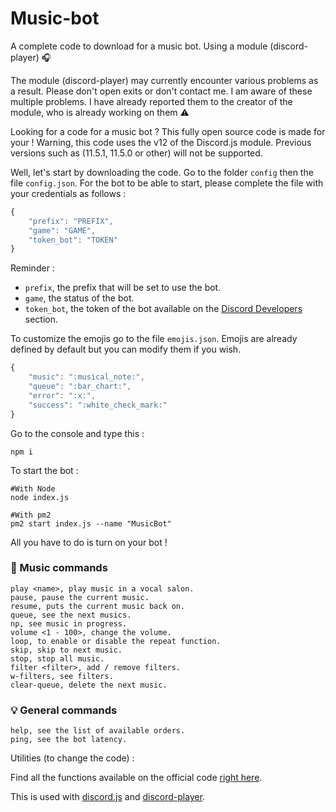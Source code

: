 # Music-bot
A complete code to download for a music bot. Using a module (discord-player) 🎧

The module (discord-player) may currently encounter various problems as a result. 
Please don't open exits or don't contact me. I am aware of these multiple problems.
I have already reported them to the creator of the module, who is already working on them ⚠️

Looking for a code for a music bot ? This fully open source code is made for your !
Warning, this code uses the v12 of the Discord.js module. Previous versions such as (11.5.1, 11.5.0 or other) will not be supported.

Well, let's start by downloading the code.
Go to the folder `config` then the file `config.json`.
For the bot to be able to start, please complete the file with your credentials as follows :

```js
{
    "prefix": "PREFIX",
    "game": "GAME",
    "token_bot": "TOKEN"
}
```

Reminder :

- `prefix`, the prefix that will be set to use the bot.
- `game`, the status of the bot.
- `token_bot`, the token of the bot available on the [Discord Developers](https://discordapp.com/developers/applications) section.

To customize the emojis go to the file `emojis.json`.
Emojis are already defined by default but you can modify them if you wish.

```js
{
    "music": ":musical_note:",
    "queue": ":bar_chart:",
    "error": ":x:",
    "success": ":white_check_mark:"
}
```

Go to the console and type this :

```
npm i
```

To start the bot :

```
#With Node
node index.js

#With pm2
pm2 start index.js --name "MusicBot"
```

All you have to do is turn on your bot !

### 🎵 Music commands

```
play <name>, play music in a vocal salon.
pause, pause the current music.
resume, puts the current music back on. 
queue, see the next musics.
np, see music in progress.
volume <1 - 100>, change the volume.
loop, to enable or disable the repeat function.
skip, skip to next music.
stop, stop all music.
filter <filter>, add / remove filters.
w-filters, see filters.
clear-queue, delete the next music.
```

### 💡 General commands

```
help, see the list of available orders.
ping, see the bot latency.
```

Utilities (to change the code) :

Find all the functions available on the official code [right here](https://github.com/Androz2091/discord-player).

This is used with [discord.js](https://www.npmjs.com/package/discord.js) and [discord-player](https://www.npmjs.com/package/discord-player).

